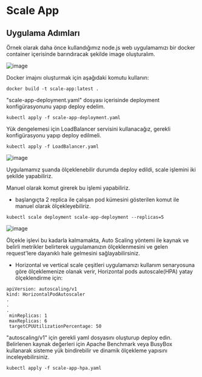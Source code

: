 # Scale App 

## Uygulama Adımları
Örnek olarak daha önce kullandığımız node.js web uygulamamızı bir docker container içerisinde barındıracak şekilde image oluşturalım.

![image](https://github.com/yusuf-dnz/DevOps-works/assets/101550162/945b1018-7444-4d94-b151-2b498aac4d1a)

Docker imajını oluşturmak için aşağıdaki komutu kullanın:
```shell
docker build -t scale-app:latest .
````
"scale-app-deployment.yaml" dosyası içerisinde deployment konfigürasyonunu yapıp deploy edelim.
```shell
kubectl apply -f scale-app-deployment.yaml
````
Yük dengelemesi için LoadBalancer servisini kullanacağız, gerekli konfigürasyonu yapıp deploy edilmeli.
```shell
kubectl apply -f LoadBalancer.yaml
````
![image](https://github.com/yusuf-dnz/DevOps-works/assets/101550162/1976fe47-1857-4c49-b5ff-277ef6027d09)

Uygulamamız şuanda ölçeklenebilir durumda deploy edildi, scale işlemini iki şekilde yapabiliriz.

Manuel olarak komut girerek bu işlemi yapabiliriz.
- başlangıçta 2 replica ile çalışan pod kümesini gösterilen komut ile manuel olarak ölçekleyebiliriz.
```shell
kubectl scale deployment scale-app-deployment --replicas=5
````
![image](https://github.com/yusuf-dnz/DevOps-works/assets/101550162/097b11d8-b637-4370-9a81-72ef4fcd2b20)

Ölçekle işlevi bu kadarla kalmamakta, Auto Scaling yöntemi ile kaynak ve belirli metrikler belirterek uygulamanızın ölçeklenmesini ve gelen request'lere dayanıklı hale gelmesini sağlayabilirsiniz.
- Horizontal ve vertical scale çeşitleri uygulamanızı kullanım senaryosuna göre ölçeklemenize olanak verir, Horizontal pods autoscale(HPA) yatay ölçeklendirme için:
 ```shell
apiVersion: autoscaling/v1
kind: HorizontalPodAutoscaler
.
.
.
  minReplicas: 1
  maxReplicas: 6
  targetCPUUtilizationPercentage: 50

````
"autoscaling/v1" için gerekli yaml dosyasını oluşturup deploy edin. Belirlenen kaynak değerleri için Apache Benchmark veya BusyBox kullanarak sisteme yük bindirebilir ve dinamik ölçekleme yapısını inceleyebilirsiniz.
```shell
kubectl apply -f scale-app-hpa.yaml
````


